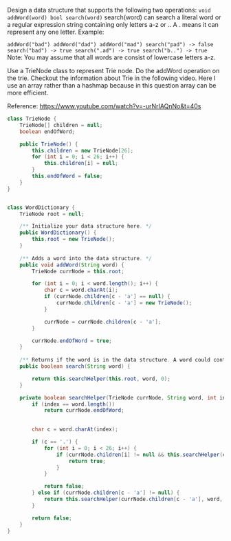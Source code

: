 Design a data structure that supports the following two operations:
`void addWord(word)
bool search(word)`
search(word) can search a literal word or a regular expression string containing only letters a-z or .. A . means it can represent any one letter.
Example:


`addWord("bad")
addWord("dad")
addWord("mad")
search("pad") -> false
search("bad") -> true
search(".ad") -> true
search("b..") -> true`
Note:
You may assume that all words are consist of lowercase letters a-z.

Use a TrieNode class to represent Trie node. Do the addWord operation on the trie. Checkout the information about Trie in the following video. Here I use an array rather than a hashmap because in this question array can be more efficient.

Reference: https://www.youtube.com/watch?v=-urNrIAQnNo&t=40s

```java
class TrieNode {
	TrieNode[] children = null;
	boolean endOfWord;

	public TrieNode() {
		this.children = new TrieNode[26];
		for (int i = 0; i < 26; i++) {
			this.children[i] = null;
		}
		this.endOfWord = false;
	}
}


class WordDictionary {
	TrieNode root = null;

    /** Initialize your data structure here. */
    public WordDictionary() {
        this.root = new TrieNode();
    }
    
    /** Adds a word into the data structure. */
    public void addWord(String word) {
        TrieNode currNode = this.root;

        for (int i = 0; i < word.length(); i++) {
        	char c = word.charAt(i);
        	if (currNode.children[c - 'a'] == null) {
        		currNode.children[c - 'a'] = new TrieNode();
        	}

        	currNode = currNode.children[c - 'a'];
        }

        currNode.endOfWord = true;
    }
    
    /** Returns if the word is in the data structure. A word could contain the dot character '.' to represent any one letter. */
    public boolean search(String word) {

        return this.searchHelper(this.root, word, 0);
    }

    private boolean searchHelper(TrieNode currNode, String word, int index) {
        if (index == word.length())
            return currNode.endOfWord;
        

        char c = word.charAt(index);

        if (c == '.') {
            for (int i = 0; i < 26; i++) {
                if (currNode.children[i] != null && this.searchHelper(currNode.children[i], word, index + 1)) {
                    return true;
                }
            }

            return false;
        } else if (currNode.children[c - 'a'] != null) {
            return this.searchHelper(currNode.children[c - 'a'], word, index + 1);
        }

        return false;
    }
}
```
